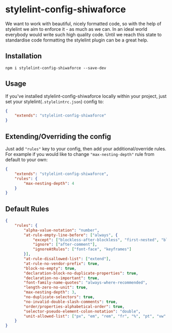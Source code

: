# stylelint-config-shiwaforce
We want to work with beautiful, nicely formatted code, so with the help of stylelint we aim to enforce it - as much as we can. In an ideal world everybody would write such high quality code. Until we reach this state to standardise code formatting the stylelint plugin can be a great help.

## Installation
```
npm i stylelint-config-shiwaforce --save-dev
```

## Usage
If you've installed stylelint-config-shiwaforce locally within your project, just set your stylelint(`.stylelintrc.json`) config to:
```json
{
	"extends": "stylelint-config-shiwaforce"
}
```

## Extending/Overriding the config
Just add ```"rules"``` key to your config, then add your additional/override rules.
For example if you would like to change ```"max-nesting-depth"``` rule from default to your own:
```json
{
	"extends": "stylelint-config-shiwaforce",
	"rules": {
		"max-nesting-depth": 4
	}
}
```

## Default Rules
```json
{
	"rules": {
		"alpha-value-notation": "number",
		"at-rule-empty-line-before": ["always", {
			"except": ["blockless-after-blockless", "first-nested", "blockless-after-same-name-blockless"],
			"ignore": ["after-comment"],
			"ignoreAtRules": ["font-face", "keyframes"]
		}],
		"at-rule-disallowed-list": ["extend"],
		"at-rule-no-vendor-prefix": true,
		"block-no-empty": true,
		"declaration-block-no-duplicate-properties": true,
		"declaration-no-important": true,
		"font-family-name-quotes": "always-where-recommended",
		"length-zero-no-unit": true,
		"max-nesting-depth": 3,
		"no-duplicate-selectors": true,
		"no-invalid-double-slash-comments": true,
		"order/properties-alphabetical-order": true,
		"selector-pseudo-element-colon-notation": "double",
		"unit-allowed-list": ["px", "em", "rem", "fr", "%", "pt", "vw", "vh", "dvh", "svh", "lvh", "dvb", "svb", "lvb", "vmin", "vmax", "deg", "s", "ms"]
	}
}
```
